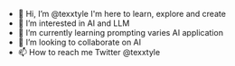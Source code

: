 - 👋 Hi, I’m @texxtyle I'm here to learn, explore and create
- 👀 I’m interested in AI and LLM
- 🌱 I’m currently learning prompting varies AI application
- 💞️ I’m looking to collaborate on AI
- 📫 How to reach me Twitter @texxtyle

<!---
texxtyle/texxtyle is a ✨ special ✨ repository because its `README.md` (this file) appears on your GitHub profile.
You can click the Preview link to take a look at your changes.
--->
